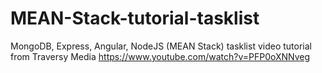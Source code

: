 # MEAN-Stack-tutorial-tasklist
MongoDB, Express, Angular, NodeJS (MEAN Stack) tasklist video tutorial from Traversy Media https://www.youtube.com/watch?v=PFP0oXNNveg
